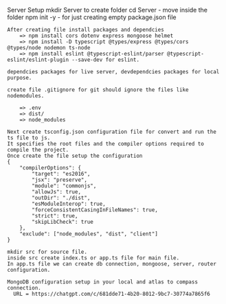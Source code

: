Server Setup
    mkdir Server to create folder
    cd Server - move inside the folder
    npm init -y - for just creating empty package.json file

    After creating file install packages and dependcies 
        => npm install cors dotenv express mongoose helmet
        => npm install -D typescript @types/express @types/cors @types/node nodemon ts-node
        => npm install eslint @typescript-eslint/parser @typescript-eslint/eslint-plugin --save-dev for eslint.

    dependcies packages for live server, devdependcies packages for local purpose.

    create file .gitignore for git should ignore the files like nodemodules.

        => .env
        => dist/
        => node_modules

    Next create tsconfig.json configuration file for convert and run the ts file to js.
    It specifies the root files and the compiler options required to compile the project.  
    Once create the file setup the configuration
    {
        "compilerOptions": {
            "target": "es2016",
            "jsx": "preserve",
            "module": "commonjs",
            "allowJs": true,
            "outDir": "./dist",
            "esModuleInterop": true,
            "forceConsistentCasingInFileNames": true,
            "strict": true,
            "skipLibCheck": true
        },
        "exclude": ["node_modules", "dist", "client"]
    }

    mkdir src for source file.
    inside src create index.ts or app.ts file for main file.
    In app.ts file we can create db connection, mongoose, server, router configuration.

    MongoDB configuration setup in your local and atlas to compass connection.
      URL = https://chatgpt.com/c/681dde71-4b20-8012-9bc7-30774a7865f6

